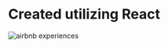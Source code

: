# Created utilizing React

![airbnb experiences](https://res.cloudinary.com/depdfgnxo/image/upload/v1679955917/airbnb_lvgalv.png)
